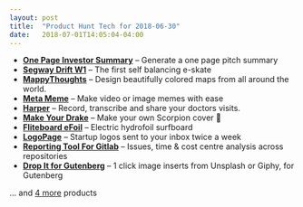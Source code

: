 ```yaml
---
layout: post
title:  "Product Hunt Tech for 2018-06-30"
date:   2018-07-01T14:05:04-04:00
---
```


* **[One Page Investor Summary](https://www.producthunt.com/posts/one-page-investor-summary?utm_campaign=producthunt-api&utm_medium=api&utm_source=Application%3A+Daily+Digest+RSS+%28ID%3A+3202%29)** – Generate a one page pitch summary
* **[Segway Drift W1](https://www.producthunt.com/posts/segway-drift-w1?utm_campaign=producthunt-api&utm_medium=api&utm_source=Application%3A+Daily+Digest+RSS+%28ID%3A+3202%29)** – The first self balancing e-skate
* **[MappyThoughts](https://www.producthunt.com/posts/mappythoughts?utm_campaign=producthunt-api&utm_medium=api&utm_source=Application%3A+Daily+Digest+RSS+%28ID%3A+3202%29)** – Design beautifully colored maps from all around the world.
* **[Meta Meme](https://www.producthunt.com/posts/meta-meme?utm_campaign=producthunt-api&utm_medium=api&utm_source=Application%3A+Daily+Digest+RSS+%28ID%3A+3202%29)** – Make video or image memes with ease
* **[Harper](https://www.producthunt.com/posts/harper?utm_campaign=producthunt-api&utm_medium=api&utm_source=Application%3A+Daily+Digest+RSS+%28ID%3A+3202%29)** – Record, transcribe and share your doctors visits.
* **[Make Your Drake](https://www.producthunt.com/posts/make-your-drake?utm_campaign=producthunt-api&utm_medium=api&utm_source=Application%3A+Daily+Digest+RSS+%28ID%3A+3202%29)** – Make your own Scorpion cover 🦂
* **[Fliteboard eFoil](https://www.producthunt.com/posts/fliteboard-efoil?utm_campaign=producthunt-api&utm_medium=api&utm_source=Application%3A+Daily+Digest+RSS+%28ID%3A+3202%29)** – Electric hydrofoil surfboard
* **[LogoPage](https://www.producthunt.com/posts/logopage?utm_campaign=producthunt-api&utm_medium=api&utm_source=Application%3A+Daily+Digest+RSS+%28ID%3A+3202%29)** – Startup logos sent to your inbox twice a week
* **[Reporting Tool For Gitlab](https://www.producthunt.com/posts/reporting-tool-for-gitlab?utm_campaign=producthunt-api&utm_medium=api&utm_source=Application%3A+Daily+Digest+RSS+%28ID%3A+3202%29)** – Issues, time & cost centre analysis across repositories
* **[Drop It for Gutenberg](https://www.producthunt.com/posts/drop-it-for-gutenberg?utm_campaign=producthunt-api&utm_medium=api&utm_source=Application%3A+Daily+Digest+RSS+%28ID%3A+3202%29)** – 1 click image inserts from Unsplash or Giphy, for Gutenberg

… and [4 more](https://www.producthunt.com/tech) products
